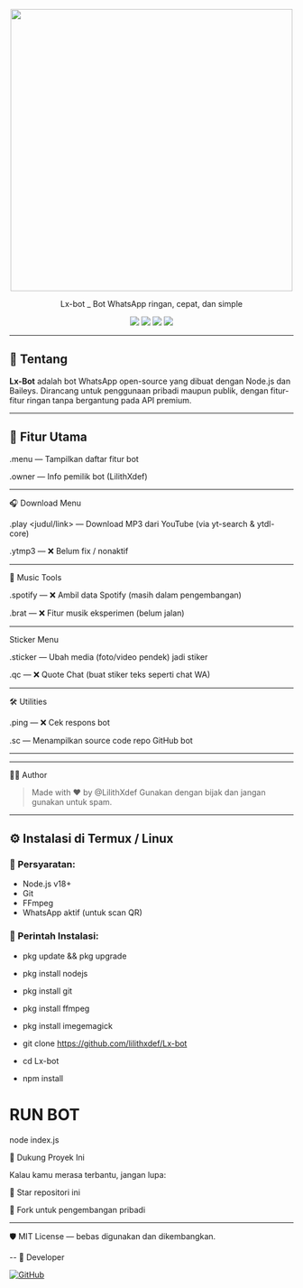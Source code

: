 <p align="center">
  <img src="https://github.com/lilithxdef.png" width="500";" />
</p>

<p align="center">Lx-bot _ Bot WhatsApp ringan, cepat, dan simple
</p>
<p align="center">
  <img src="https://img.shields.io/badge/status-online-green?style=flat-square" />
  <img src="https://img.shields.io/github/repo-size/lilithxdef/Lx-bot?style=flat-square" />
  <img src="https://img.shields.io/github/languages/top/lilithxdef/Lx-bot?style=flat-square" />
  <img src="https://img.shields.io/github/license/lilithxdef/Lx-bot?style=flat-square" />
</p>

---

## 🚀 Tentang

**Lx-Bot** adalah bot WhatsApp open-source yang dibuat dengan Node.js dan Baileys. Dirancang untuk penggunaan pribadi maupun publik, dengan fitur-fitur ringan tanpa bergantung pada API premium.

---

## 🔧 Fitur Utama

.menu — Tampilkan daftar fitur bot

.owner — Info pemilik bot (LilithXdef)



---

🎧 Download Menu

.play <judul/link> — Download MP3 dari YouTube (via yt-search & ytdl-core)

.ytmp3 <link> — ❌ Belum fix / nonaktif



---

🎵 Music Tools

.spotify <link> — ❌ Ambil data Spotify (masih dalam pengembangan)

.brat — ❌ Fitur musik eksperimen (belum jalan)



---

Sticker Menu

.sticker — Ubah media (foto/video pendek) jadi stiker

.qc <text> — ❌ Quote Chat (buat stiker teks seperti chat WA)



---

🛠️ Utilities

.ping — ❌ Cek respons bot

.sc — Menampilkan source code repo GitHub bot



---

---

🙋‍♂️ Author

> Made with ❤️ by @LilithXdef
Gunakan dengan bijak dan jangan gunakan untuk spam.




---
## ⚙️ Instalasi di Termux / Linux

### 🔧 Persyaratan:
- Node.js v18+
- Git
- FFmpeg
- WhatsApp aktif (untuk scan QR)

### 🧪 Perintah Instalasi:

- pkg update && pkg upgrade

- pkg install nodejs

- pkg install git

- pkg install ffmpeg

- pkg install imegemagick

- git clone https://github.com/lilithxdef/Lx-bot

- cd Lx-bot

- npm install

# RUN BOT
node index.js

🌟 Dukung Proyek Ini

Kalau kamu merasa terbantu, jangan lupa:

🌟 Star repositori ini

🔁 Fork untuk pengembangan pribadi



---

🛡️ MIT License — bebas digunakan dan dikembangkan.

--
 👤 Developer

<a href="https://github.com/Lilithxdef"><img alt="GitHub" src="https://img.shields.io/badge/Lilith%20-%23121011.svg?&style=for-the-badge&logo=github&logoColor=white"/></a>

